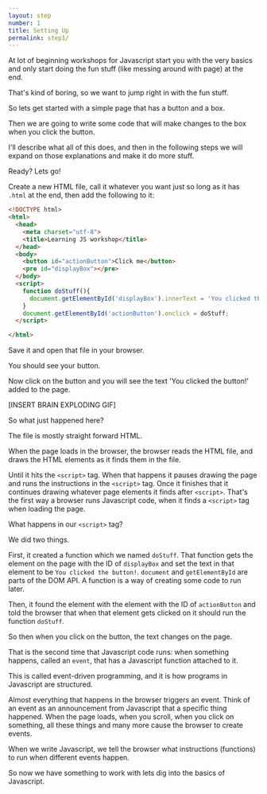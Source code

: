 ```yaml
---
layout: step
number: 1
title: Setting Up
permalink: step1/
---
```



At lot of beginning workshops for Javascript start you with the very basics and only start doing the fun stuff (like messing around with page) at the end.

That's kind of boring, so we want to jump right in with the fun stuff.

So lets get started with a simple page that has a button and a box.

Then we are going to write some code that will make changes to the box when you click the button.

I'll describe what all of this does, and then in the following steps we will expand on those explanations and make it do more stuff.

Ready?  Lets go!

Create a new HTML file, call it whatever you want just so long as it has `.html` at the end, then add the following to it:

```html
<!DOCTYPE html>
<html>
  <head>
    <meta charset="utf-8">
    <title>Learning JS workshop</title>
  </head>
  <body>
    <button id="actionButton">Click me</button>
    <pre id="displayBox"></pre>
  </body>
  <script>
    function doStuff(){
      document.getElementById('displayBox').innerText = 'You clicked the button!';
    }
    document.getElementById('actionButton').onclick = doStuff;
  </script>

</html>
```

Save it and open that file in your browser.

You should see your button.

Now click on the button and you will see the text 'You clicked the button!' added to the page.

[INSERT BRAIN EXPLODING GIF]

So what just happened here?

The file is mostly straight forward HTML.

When the page loads in the browser, the browser reads the HTML file, and draws the HTML elements as it finds them in the file.  

Until it hits the `<script>` tag.
When that happens it pauses drawing the page and runs the instructions in the `<script>` tag.
Once it finishes that it continues drawing whatever page elements it finds after `<script>`.
That's the first way a browser runs Javascript code, when it finds a `<script>` tag when loading the page.

What happens in our `<script>` tag?

We did two things.  

First, it created a function which we named `doStuff`.  That function gets the element on the page with the ID of `displayBox` and set the text in that element to be `You clicked the button!`.  `document` and `getElementById` are parts of the DOM API.  A function is a way of creating some code to run later.

Then, it found the element with the element with the ID of `actionButton` and told the browser that when that element gets clicked on it should run the function `doStuff`.

So then when you click on the button, the text changes on the page.  

That is the second time that Javascript code runs: when something happens, called an `event`, that has a Javascript function attached to it.

This is called event-driven programming, and it is how programs in Javascript are structured.

Almost everything that happens in the browser triggers an event. Think of an event as an announcement from Javascript that a specific thing happened. When the page loads, when you scroll, when you click on something, all these things and many more cause the browser to create events.

When we write Javascript, we tell the browser what instructions (functions) to run when different events happen.

So now we have something to work with lets dig into the basics of Javascript.
